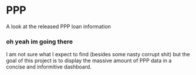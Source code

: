 # PPP
A look at the released PPP loan information


### oh yeah im going there

I am not sure what I expect to find (besides some nasty corrupt shit) but the goal of this project is to display the massive amount of PPP data in a concise and informitive dashboard.
